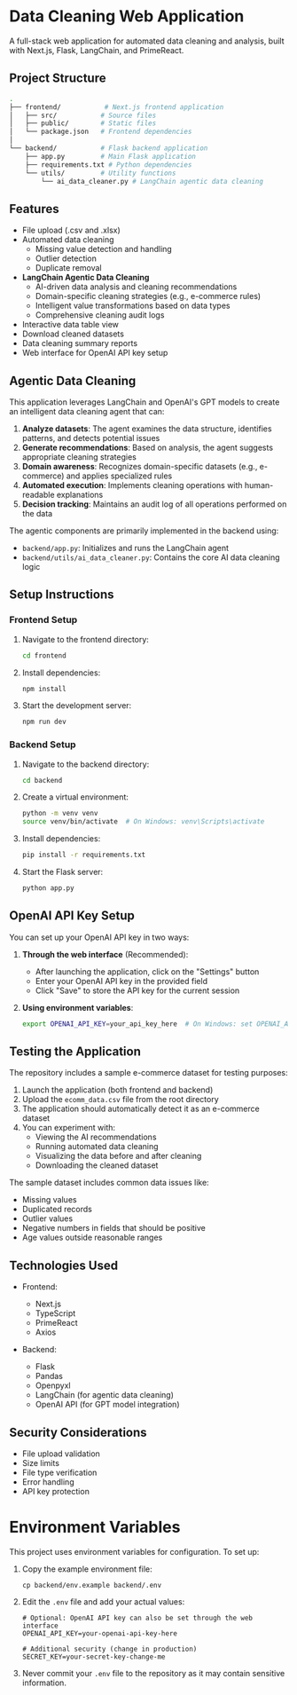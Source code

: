 # Data Cleaning Web Application

A full-stack web application for automated data cleaning and analysis, built with Next.js, Flask, LangChain, and PrimeReact.

## Project Structure

```bash
.
├── frontend/           # Next.js frontend application
│   ├── src/           # Source files
│   ├── public/        # Static files
│   └── package.json   # Frontend dependencies
│
└── backend/           # Flask backend application
    ├── app.py         # Main Flask application
    ├── requirements.txt # Python dependencies
    └── utils/         # Utility functions
        └── ai_data_cleaner.py # LangChain agentic data cleaning
```

## Features

- File upload (.csv and .xlsx)
- Automated data cleaning
  - Missing value detection and handling
  - Outlier detection
  - Duplicate removal
- **LangChain Agentic Data Cleaning**
  - AI-driven data analysis and cleaning recommendations
  - Domain-specific cleaning strategies (e.g., e-commerce rules)
  - Intelligent value transformations based on data types
  - Comprehensive cleaning audit logs
- Interactive data table view
- Download cleaned datasets
- Data cleaning summary reports
- Web interface for OpenAI API key setup

## Agentic Data Cleaning

This application leverages LangChain and OpenAI's GPT models to create an intelligent data cleaning agent that can:

1. **Analyze datasets**: The agent examines the data structure, identifies patterns, and detects potential issues
2. **Generate recommendations**: Based on analysis, the agent suggests appropriate cleaning strategies
3. **Domain awareness**: Recognizes domain-specific datasets (e.g., e-commerce) and applies specialized rules
4. **Automated execution**: Implements cleaning operations with human-readable explanations
5. **Decision tracking**: Maintains an audit log of all operations performed on the data

The agentic components are primarily implemented in the backend using:
- `backend/app.py`: Initializes and runs the LangChain agent
- `backend/utils/ai_data_cleaner.py`: Contains the core AI data cleaning logic

## Setup Instructions

### Frontend Setup

1. Navigate to the frontend directory:
   ```bash
   cd frontend
   ```

2. Install dependencies:
   ```bash
   npm install
   ```

3. Start the development server:
   ```bash
   npm run dev
   ```

### Backend Setup

1. Navigate to the backend directory:
   ```bash
   cd backend
   ```

2. Create a virtual environment:
   ```bash
   python -m venv venv
   source venv/bin/activate  # On Windows: venv\Scripts\activate
   ```

3. Install dependencies:
   ```bash
   pip install -r requirements.txt
   ```

4. Start the Flask server:
   ```bash
   python app.py
   ```

## OpenAI API Key Setup

You can set up your OpenAI API key in two ways:

1. **Through the web interface** (Recommended):
   - After launching the application, click on the "Settings" button
   - Enter your OpenAI API key in the provided field
   - Click "Save" to store the API key for the current session

2. **Using environment variables**:
   ```bash
   export OPENAI_API_KEY=your_api_key_here  # On Windows: set OPENAI_API_KEY=your_api_key_here
   ```

## Testing the Application

The repository includes a sample e-commerce dataset for testing purposes:

1. Launch the application (both frontend and backend)
2. Upload the `ecomm_data.csv` file from the root directory
3. The application should automatically detect it as an e-commerce dataset
4. You can experiment with:
   - Viewing the AI recommendations 
   - Running automated data cleaning
   - Visualizing the data before and after cleaning
   - Downloading the cleaned dataset

The sample dataset includes common data issues like:
- Missing values
- Duplicated records
- Outlier values
- Negative numbers in fields that should be positive
- Age values outside reasonable ranges

## Technologies Used

- Frontend:
  - Next.js
  - TypeScript
  - PrimeReact
  - Axios

- Backend:
  - Flask
  - Pandas
  - Openpyxl
  - LangChain (for agentic data cleaning)
  - OpenAI API (for GPT model integration)

## Security Considerations

- File upload validation
- Size limits
- File type verification
- Error handling 
- API key protection 

# Environment Variables

This project uses environment variables for configuration. To set up:

1. Copy the example environment file:
   ```
   cp backend/env.example backend/.env
   ```

2. Edit the `.env` file and add your actual values:
   ```
   # Optional: OpenAI API key can also be set through the web interface
   OPENAI_API_KEY=your-openai-api-key-here
   
   # Additional security (change in production)
   SECRET_KEY=your-secret-key-change-me
   ```

3. Never commit your `.env` file to the repository as it may contain sensitive information. 